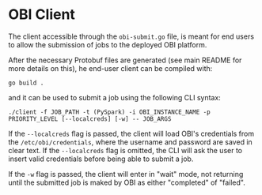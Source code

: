 # OBI Client

The client accessible through the `obi-submit.go` file,
is meant for end users to allow the submission of jobs to the deployed OBI
platform.

After the necessary Protobuf files are generated (see main README for more
details on this), he end-user client can be compiled with:

```
go build .
```

and it can be used to submit a job using the following CLI syntax:

```
./client -f JOB_PATH -t (PySpark) -i OBI_INSTANCE_NAME -p PRIORITY_LEVEL [--localcreds] [-w] -- JOB_ARGS
```

If the `--localcreds` flag is passed, the client will load OBI's credentials
from the `/etc/obi/credentials`, where the username and password are saved in clear text. If the `--localcreds` flag is omitted, the CLI will ask the user to insert valid credentials before being able to submit a job.

If the `-w` flag is passed, the client will enter in "wait" mode, not returning
until the submitted job is maked by OBI as either "completed" of "failed".
